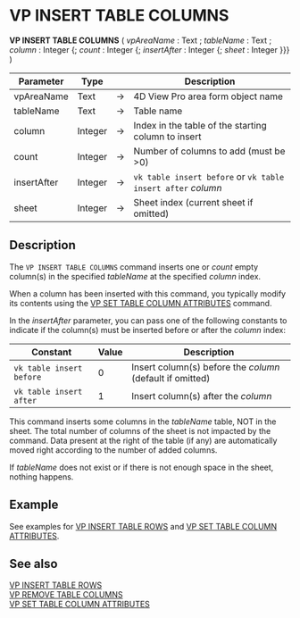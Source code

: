 # VP INSERT TABLE COLUMNS




**VP INSERT TABLE COLUMNS** ( *vpAreaName* : Text ; *tableName* : Text ; *column* : Integer {; *count* : Integer {; *insertAfter* : Integer {; *sheet* : Integer }}} )



|Parameter|Type||Description|
|---|---|---|---|
|vpAreaName |Text|->|4D View Pro area form object name|
|tableName|Text|->|Table name|
|column|Integer|->|Index in the table of the starting column to insert|
|count|Integer|->|Number of columns to add (must be >0) |
|insertAfter|Integer|->|`vk table insert before` or `vk table insert after` *column*|
|sheet   |Integer|->|Sheet index (current sheet if omitted)|

## Description

The `VP INSERT TABLE COLUMNS` command inserts one or *count* empty column(s) in the specified *tableName* at the specified *column* index. 

When a column has been inserted with this command, you typically modify its contents using the [VP SET TABLE COLUMN ATTRIBUTES](VP%20SET%20TABLE%20COLUMN%20ATTRIBUTES.md) command. 

In the *insertAfter* parameter, you can pass one of the following constants to indicate if the column(s) must be inserted before or after the *column* index:

|Constant|Value|Description|
|---|---|---|
|`vk table insert before`|0|Insert column(s) before the *column* (default if omitted)|
|`vk table insert after`|1|Insert column(s) after the *column*|

This command inserts some columns in the *tableName* table, NOT in the sheet. The total number of columns of the sheet is not impacted by the command. Data present at the right of the table (if any) are automatically moved right according to the number of added columns.

If *tableName* does not exist or if there is not enough space in the sheet, nothing happens.


## Example

See examples for [VP INSERT TABLE ROWS](VP%20INSERT%20TABLE%20ROWS.md) and [VP SET TABLE COLUMN ATTRIBUTES](VP%20SET%20TABLE%20COLUMN%20ATTRIBUTES.md).


## See also

[VP INSERT TABLE ROWS](VP%20INSERT%20TABLE%20ROWS.md)<br/>
[VP REMOVE TABLE COLUMNS](VP%20REMOVE%20TABLE%20COLUMNS.md)<br/>
[VP SET TABLE COLUMN ATTRIBUTES](VP%20SET%20TABLE%20COLUMN%20ATTRIBUTES.md)